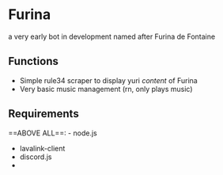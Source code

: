# Furina
a very early bot in development named after Furina de Fontaine

## Functions

- Simple rule34 scraper to display yuri *content* of Furina
- Very basic music management (rn, only plays music)

## Requirements

==ABOVE ALL==: - node.js
- lavalink-client
- discord.js
-


